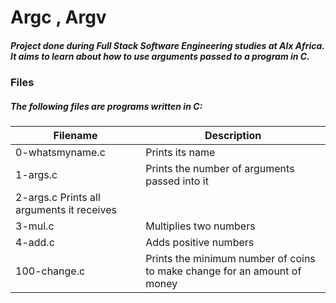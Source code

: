 # Argc , Argv
##### Project done during Full Stack Software Engineering studies at Alx Africa. It aims to learn about how to use arguments passed to a program in C.

### Files
##### The following files are programs written in C:

| Filename	| Description |
| --- | --- |
| 0-whatsmyname.c |	Prints its name |
| 1-args.c	| Prints the number of arguments passed into it |
| 2-args.c	Prints all arguments it receives |
| 3-mul.c |	Multiplies two numbers |
| 4-add.c	| Adds positive numbers |
| 100-change.c |	Prints the minimum number of coins to make change for an amount of money |
